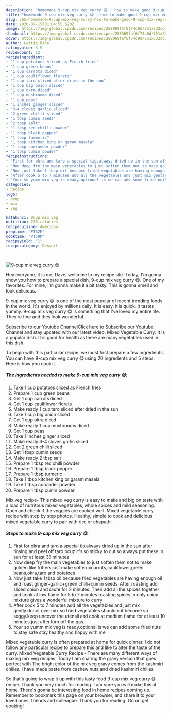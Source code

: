 ```yaml
---
description: "homemade 9-cup mix veg curry 😋 | how to make good 9-cup mix veg curry 😋"
title: "homemade 9-cup mix veg curry 😋 | how to make good 9-cup mix veg curry 😋"
slug: 365-homemade-9-cup-mix-veg-curry-how-to-make-good-9-cup-mix-veg-curry
date: 2020-07-15T01:04:55.520Z
image: https://img-global.cpcdn.com/recipes/288069faf6f74c0d/751x532cq70/9-cup-mix-veg-curry-😋-recipe-main-photo.jpg
thumbnail: https://img-global.cpcdn.com/recipes/288069faf6f74c0d/751x532cq70/9-cup-mix-veg-curry-😋-recipe-main-photo.jpg
cover: https://img-global.cpcdn.com/recipes/288069faf6f74c0d/751x532cq70/9-cup-mix-veg-curry-😋-recipe-main-photo.jpg
author: Lottie Rice
ratingvalue: 3.9
reviewcount: 12
recipeingredient:
- "1 cup potatoes sliced as French fries"
- "1 cup green beans"
- "1 cup carrots diced"
- "1 cup cauliflower florets"
- "1 cup taro sliced after dried in the sun"
- "1 cup big onion sliced"
- "1 cup okra diced"
- "1 cup mushrooms diced"
- "1 cup peas"
- "1 inches ginger sliced"
- "3-4 cloves garlic sliced"
- "2 green chilli sliced"
- "1 tbsp cumin seeds"
- "2 tbsp salt"
- "1 tbsp red chilli powder"
- "1 tbsp black pepper"
- "1 tbsp turmeric"
- "1 tbsp kitchen king or garam masala"
- "1 tbsp coriander powder"
- "1 tbsp cumin powder"
recipeinstructions:
- "First for okra and taro a special tip.always dried up in the sun after rinsing and peel off taro.bcuz it&#39;s so sticky to cut so always put these in sun for at least 30 minutes"
- "Now deep fry the main vegetables to just soften them not to make golden like fritters.just make soften =carrots,cauliflower,green beans,okra,taro and potatoes"
- "Now just take 1 tbsp oil because fried vegetables are having enough oil and roast ginger+garlic+green chilli+cumin seeds. After roasting add sliced onion and saute for 2 minutes. Then add all the spices together and cook at low flame for 5 to 7 minutes.roasting spices in only onion mixture gives a wonderful mixture to curry"
- "After cook 5 to 7 minutes add all the vegetables and just mix gently.donot over mix so fried vegetables should not become so soggy.keep uncover the utensil and cook at medium flame for at least 10 minutes.just after turn off the gas."
- "Your so yumm mix veg is ready.optional is we can add some fried nuts to.stay safe stay healthy and happy with me"
categories:
- Recipe
tags:
- 9cup
- mix
- veg

katakunci: 9cup mix veg 
nutrition: 276 calories
recipecuisine: American
preptime: "PT32M"
cooktime: "PT59M"
recipeyield: "1"
recipecategory: Dessert

---
```



![9-cup mix veg curry 😋](https://img-global.cpcdn.com/recipes/288069faf6f74c0d/751x532cq70/9-cup-mix-veg-curry-😋-recipe-main-photo.jpg)

Hey everyone, it is me, Dave, welcome to my recipe site. Today, I'm gonna show you how to prepare a special dish, 9-cup mix veg curry 😋. One of my favorites. For mine, I'm gonna make it a bit tasty. This is gonna smell and look delicious.

9-cup mix veg curry 😋 is one of the most popular of recent trending foods in the world. It's enjoyed by millions daily. It is easy, it is quick, it tastes yummy. 9-cup mix veg curry 😋 is something that I've loved my entire life. They're fine and they look wonderful.

Subscribe to our Youtube ChannelClick here to Subscribe our Youtube Channel and stay updated with our latest video. Mixed Vegetable Curry: It is a popular dish. It is good for health as there are many vegetables used in this dish.


To begin with this particular recipe, we must first prepare a few ingredients. You can have 9-cup mix veg curry 😋 using 20 ingredients and 5 steps. Here is how you cook it.

<!--inarticleads1-->

##### The ingredients needed to make 9-cup mix veg curry 😋:

1. Take 1 cup potatoes sliced as French fries
1. Prepare 1 cup green beans
1. Get 1 cup carrots diced
1. Get 1 cup cauliflower florets
1. Make ready 1 cup taro sliced after dried in the sun
1. Take 1 cup big onion sliced
1. Get 1 cup okra diced
1. Make ready 1 cup mushrooms diced
1. Get 1 cup peas
1. Take 1 inches ginger sliced
1. Make ready 3-4 cloves garlic sliced
1. Get 2 green chilli sliced
1. Get 1 tbsp cumin seeds
1. Make ready 2 tbsp salt
1. Prepare 1 tbsp red chilli powder
1. Prepare 1 tbsp black pepper
1. Prepare 1 tbsp turmeric
1. Take 1 tbsp kitchen king or garam masala
1. Take 1 tbsp coriander powder
1. Prepare 1 tbsp cumin powder


Mix veg recipe- This mixed veg curry is easy to make and big on taste with a load of nutritous mixed vegetables, whole spices and mild seasoning. Open and check if the veggies are cooked well. Mixed vegetable curry recipe with step by step photos. Healthy, simple to cook and delicious mixed vegetable curry to pair with rice or chapathi. 

<!--inarticleads2-->

##### Steps to make 9-cup mix veg curry 😋:

1. First for okra and taro a special tip.always dried up in the sun after rinsing and peel off taro.bcuz it&#39;s so sticky to cut so always put these in sun for at least 30 minutes
1. Now deep fry the main vegetables to just soften them not to make golden like fritters.just make soften =carrots,cauliflower,green beans,okra,taro and potatoes
1. Now just take 1 tbsp oil because fried vegetables are having enough oil and roast ginger+garlic+green chilli+cumin seeds. After roasting add sliced onion and saute for 2 minutes. Then add all the spices together and cook at low flame for 5 to 7 minutes.roasting spices in only onion mixture gives a wonderful mixture to curry
1. After cook 5 to 7 minutes add all the vegetables and just mix gently.donot over mix so fried vegetables should not become so soggy.keep uncover the utensil and cook at medium flame for at least 10 minutes.just after turn off the gas.
1. Your so yumm mix veg is ready.optional is we can add some fried nuts to.stay safe stay healthy and happy with me


Mixed vegetable curry is often prepared at home for quick dinner. I do not follow any particular recipe to prepare this and like to alter the taste of the curry. Mixed Vegetable Curry Recipe - There are many different ways of making mix veg recipes. Today I am sharing the gravy version that goes perfect with The bright color of the mix veg gravy comes from the kashmiri chilies. I have made paste from cashew nuts and dried kashmiri chilies. 

So that's going to wrap it up with this tasty food 9-cup mix veg curry 😋 recipe. Thank you very much for reading. I am sure you will make this at home. There's gonna be interesting food in home recipes coming up. Remember to bookmark this page on your browser, and share it to your loved ones, friends and colleague. Thank you for reading. Go on get cooking!
